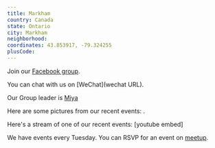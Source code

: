 ```yaml
---
title: Markham
country: Canada
state: Ontario
city: Markham
neighborhood: 
coordinates: 43.853917, -79.324255
plusCode:
---
```

Join our [Facebook group](https://www.facebook.com/groups/free.code.camp.markham).

You can chat with us on [WeChat](wechat URL).

Our Group leader is [Miya](freecodecamp.org/miya)

Here are some pictures from our recent events:
![]().

Here's a stream of one of our recent events:
[youtube embed]

We have events every Tuesday. You can RSVP for an event on [meetup](meetupurl).
